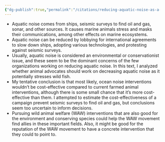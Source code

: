 ```yaml
---
{"dg-publish":true,"permalink":"/citations/reducing-aquatic-noise-as-a-wild-animal-welfare-intervention-rethink-priorities/","tags":["#wild_animals - \"fish wild_animals\""],"created":"2025-10-23T17:42:46.677+01:00","updated":"2025-10-23T19:20:34.060+01:00"}
---
```


- Aquatic noise comes from ships, seismic surveys to find oil and gas, sonar, and other sources. It causes marine animals stress and masks their communications, among other effects on marine ecosystems.
- Aquatic noise can be reduced by lobbying for international agreements to slow down ships, adopting various technologies, and protesting against seismic surveys.
- Usually, aquatic noise is considered an environmental or conservationist issue, and these seem to be the dominant concerns of the few organizations working on reducing aquatic noise. In this text, I analyzed whether animal advocates should work on decreasing aquatic noise as it potentially stresses wild fish.
- My tentative conclusion is that most likely, ocean noise interventions wouldn’t be cost-effective compared to current farmed animal interventions, although there is some small chance that it’s more cost-effective than them. I attempted to estimate the cost-effectiveness of a campaign prevent seismic surveys to find oil and gas, but conclusions seem too uncertain to inform decisions.
- Pursuing wild animal welfare (WAW) interventions that are also good for the environment and conserving species could help the WAW movement find allies in these important fields. Also, it might be good for the reputation of the WAW movement to have a concrete intervention that they could to point to.